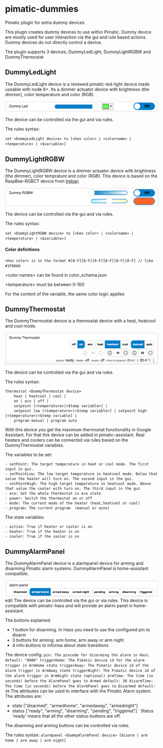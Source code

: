 # pimatic-dummies
Pimatic plugin for extra dummy devices

This plugin creates dummy devices to use within Pimatic. Dummy device are mostly used for user interaction via the gui and rule based actions. Dummy devices do not directly control a device.

The plugin supports 3 devices; DummyLedLight, DummyLightRGBW and DummyThermostat

DummyLedLight
----
The DummyLedLight device is a renewed pimatic-led-light device made useable with node 8+. Its a dimmer actuator device with brightness (the dimmer), color temperature and color (RGB).

![](/screens/dummy-led.png)

The device can be controlled via the gui and via rules.

The rules syntax:

`
set <DummyLedLight device> to [<hex color> | <colorname> | <temperature> | <$variable>]
`

DummyLightRGBW
----
The DummyLightRGBW device is a dimmer actuator device with brightness (the dimmer), color temprature and color (RGB).
This device is based on the RaspBee-RGBCT device from [treban](https://github.com/treban/pimatic-raspbee)

![](/screens/dummy-rgbw.png)

The device can be controlled via the gui and via rules.

The rules syntax:

`
set <DummyLightRGBW device> to [<hex color> | <colorname> | <temperature> | <$variable>]
`

#### Color definitions

`
<hex color> is in the format #[0-F][0-F][0-F][0-F][0-F][0-F] // like #1F00A0
`

\<color names> can be found in color_schema.json

\<temperature> must be between 0-100

For the content of the variable, the same color logic applies

DummyThermostat
----
The DummyThermostat device is a thermostat device with a heat, heatcool and cool mode.

![](/screens/dummy-thermostat.png)

The device can be controlled via the gui and via rules.

The rules syntax:

```
thermostat <DummyThermostat device>
    heat | heatcool | cool |
    on | eco | off |
    setpoint [<temperature>|<$temp variable>] |
    setpoint low [<temperature>|<$temp variable>] | setpoint high [<temperature>|<$temp variable] |
    program manual | program auto
```
With this device you get the maximum thermostat functionality in Google Assistant. For that this device can be added in pimatic-assistant.
Real heaters and coolers can be connected via rules based on the DummyThermostat variables.

The variables to be set:
```
- setPoint: The target temperature in heat or cool mode. The first input in gui.
- setPointLow: The low target temperature in heatcool mode. Below that value the heater will turn on. The second input in the gui.
- setPointHigh: The high target temperature in heatcool mode. Above that value the cooler with turn on. The third input in the gui
- eco: Set the whole thermostat in eco state
- power: Switch the thermostat on or off
- mode: The current mode of the heater (heat,heatcool or cool)
- program: The current program  (manual or auto)
```

The state variables:
```
- active: True if heater or cooler is on
- heater: True if the heater is on
- cooler: True if the cooler is on
```

DummyAlarmPanel
----
The DummyAlarmPanel device is a alarmpanel device for arming and disarming Pimatic alarm systems. DummyAlarmPanel is home-assistant compatible.

![](/screens/dummy-alarmpanel.png)
<br />edit
The device can be controlled via the gui or via rules. This device is compatible with pimatic-hass and will provide an alarm panel in home-assistant.

The buttons explained:
- 1 button for disarming. In Hass you need to use the configured pin to disarm
- 3 buttons for arming; arm home, arm away or arm night
- 4 info-buttons to informa about state transitions

The device config:
`
pin: The pincode for disarming the alarm in Hass.
  default: "0000"
triggerHome: The Pimatic device id for the alarm trigger in ArmHome state
triggerAway: The Pimatic device id of the alarm trigger in ArmAway state
triggerNight: The Pimatic device id of the alarm trigger in ArmNight state (optional)
armTime: The time (in seconds) before the AlarmPanel goes to Armed
  default: 30
disarmTime: The time (in seconds) before the AlarmPanel goes to Disarmed
  default: 30
`
The attributes can be used to interface with the Pimatic Alarm system. The attributes are:
`
- state ["disarmed", "armedhome", "armedaway", "armednight"]
- status ["ready", "arming", "disarming", "pending", "triggered"]
`
Status 'ready' means that all the other status-buttons are off.

The disarming and arming buttons can be controlled via rules.

The rules syntax:
`
alarmpanel <DummyAlarmPanel device> [disarm | arm home | arm away | arm night]
`
